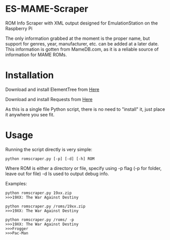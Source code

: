 ES-MAME-Scraper
===============

ROM Info Scraper with XML output designed for EmulationStation on the Raspberry Pi

The only information grabbed at the moment is the proper name, but support for genres, year, manufacturer, etc. can be added at a later date. This information is gotten from MameDB.com, as it is a reliable source of information for MAME ROMs.

Installation
============

Download and install ElementTree from [Here](http://effbot.org/zone/element-index.htm)

Download and install Requests from [Here](https://pypi.python.org/pypi/requests)

As this is a single file Python script, there is no need to "install" it, just place it anywhere you see fit.


Usage
=====

Running the script directly is very simple:

```
python romscraper.py [-p] [-d] [-h] ROM
```

Where ROM is either a directory or file, specify using -p flag (-p for folder, leave out for file)
-d Is used to output debug info.

Examples:

```
python romscraper.py 19xx.zip
>>>19XX: The War Against Destiny

python romscraper.py /roms/19xx.zip
>>>19XX: The War Against Destiny

python romscraper.py /roms/ -p
>>>19XX: The War Against Destiny
>>>Frogger
>>>Pac-Man
```

